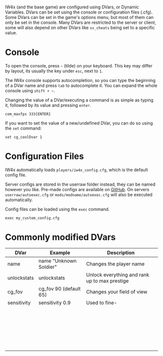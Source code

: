 <!-- TITLE:Configuration -->

IW4x (and the base game) are configured using DVars, or Dynamic Variables.
DVars can be set using the console or configuration files (.cfg).
Some DVars can be set in the game's options menu, but most of them can only be set in the console. Many DVars are restricted to the server or client, some will also depend on other DVars like `sv_cheats` being set to a specific value.

# Console
To open the console, press `~` (tilde) on your keyboard. This key may differ by layout, its usually the key under `esc`, next to `1`.

The IW4x console supports autocompletion, so you can type the beginning of a DVar name and press `tab` to autocomplete it.
You can expand the whole console using `shift + ~`.

Changing the value of a DVar/executing a command is as simple as typing it, followed by its value and pressing `enter`.
```
com_maxfps 333{ENTER}
```


If you want to set the value of a new/undefined DVar, you can do so using the `set` command:

```
set cg_coolDvar 1
```

# Configuration Files
IW4x automatically loads `players/iw4x_config.cfg`, which is the default config file.

Server configs are stored in the userraw folder instead, they can be named however you like. Pre-made configs are available on [GitHub](https://github.com/iw4x/iw4-server-configs). On servers `userraw/autoexec.cfg` or `mods/modname/autoexec.cfg` will also be executed automatically.

Config files can be loaded using the `exec` command.

```
exec my_custom_config.cfg
```

# Commonly modified DVars


| DVar | Example | Description |
| -------- | -------- | -------- |
| name | name "Unknown Soldier" | Changes the player name |
| unlockstats | unlockstats | Unlock everything and rank up to max prestige |
| cg_fov | cg_fov 90 (default 65) | Changes your field of view |
| sensitivity | sensitivity 0.9 | Used to fine- |
|  |  |  |
|  |  |  |
|  |  |  |
|  |  |  |
|  |  |  |
|  |  |  |
|  |  |  |
|  |  |  |
|  |  |  |
|  |  |  |
|  |  |  |
|  |  |  |
|  |  |  |
|  |  |  |
|  |  |  |
|  |  |  |
|  |  |  |
|  |  |  |
|  |  |  |
|  |  |  |
|  |  |  |
|  |  |  |
|  |  |  |
|  |  |  |
